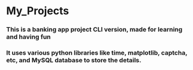 # My_Projects
### This is a banking app project CLI version, made for learning and having fun 
### It uses various python libraries like time, matplotlib, captcha, etc,  and MySQL database to store the details.

